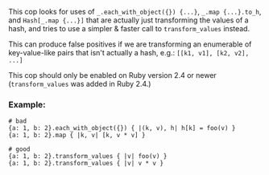 This cop looks for uses of `_.each_with_object({}) {...}`,
`_.map {...}.to_h`, and `Hash[_.map {...}]` that are actually just
transforming the values of a hash, and tries to use a simpler & faster
call to `transform_values` instead.

This can produce false positives if we are transforming an enumerable
of key-value-like pairs that isn't actually a hash, e.g.:
`[[k1, v1], [k2, v2], ...]`

This cop should only be enabled on Ruby version 2.4 or newer
(`transform_values` was added in Ruby 2.4.)

### Example:
    # bad
    {a: 1, b: 2}.each_with_object({}) { |(k, v), h| h[k] = foo(v) }
    {a: 1, b: 2}.map { |k, v| [k, v * v] }

    # good
    {a: 1, b: 2}.transform_values { |v| foo(v) }
    {a: 1, b: 2}.transform_values { |v| v * v }